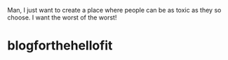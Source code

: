 Man, I just want to create a place where people can be as toxic as they so choose. I want the worst of the worst!
# blogforthehellofit
